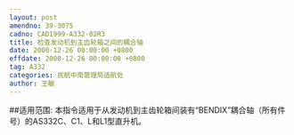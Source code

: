 ```yaml
---
layout: post
amendno: 39-3075
cadno: CAD1999-A332-02R3
title: 检查发动机到主齿轮箱之间的耦合轴
date: 2000-12-26 00:00:00 +0800
effdate: 2000-12-26 00:00:00 +0800
tag: A332
categories: 民航中南管理局适航处
author: 王敏
---
```


##适用范围:
本指令适用于从发动机到主齿轮箱间装有“BENDIX”耦合轴（所有件号）的AS332C、C1、L和L1型直升机。

